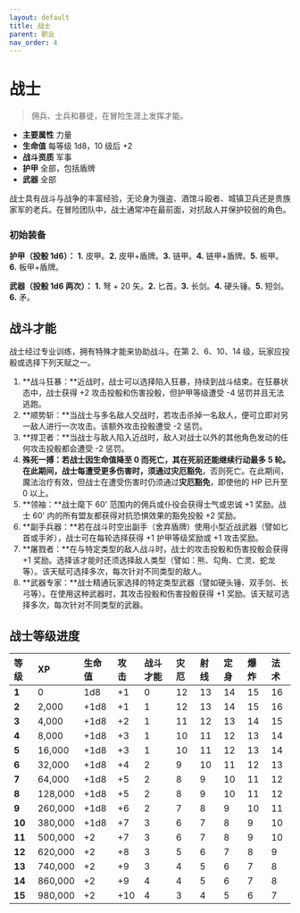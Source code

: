 ```yaml
---
layout: default
title: 战士
parent: 职业
nav_order: 4
---
```


# 战士

> 佣兵、士兵和暴徒，在冒险生涯上发挥才能。

- **主要属性**	力量
- **生命值**	每等级 1d8，10 级后 +2
- **战斗资质**	军事
- **护甲**	全部，包括盾牌
- **武器**	全部

战士具有战斗与战争的丰富经验，无论身为强盗、酒馆斗殴者、城镇卫兵还是贵族家军的老兵。在冒险团队中，战士通常冲在最前面，对抗敌人并保护较弱的角色。

### 初始装备

**护甲（投骰 1d6）：** **1.** 皮甲。**2.** 皮甲+盾牌。**3.** 链甲。**4.** 链甲+盾牌。**5.** 板甲。**6.** 板甲+盾牌。

**武器（投骰 1d6 两次）：** **1.** 弩 + 20 矢。**2.** 匕首。**3.** 长剑。**4.** 硬头锤。**5.** 短剑。**6.** 矛。

## 战斗才能

战士经过专业训练，拥有特殊才能来协助战斗。在第 2、6、10、14 级，玩家应投骰或选择下列天赋之一。

1. **战斗狂暴：**近战时，战士可以选择陷入狂暴，持续到战斗结束。在狂暴状态中，战士获得 +2 攻击投骰和伤害投骰，但护甲等级遭受 -4 惩罚并且无法逃跑。
2. **顺势斩：**当战士与多名敌人交战时，若攻击杀掉一名敌人，便可立即对另一敌人进行一次攻击。该额外攻击投骰遭受 -2 惩罚。
3. **捍卫者：**当战士与敌人陷入近战时，敌人对战士以外的其他角色发动的任何攻击投骰都会遭受 -2 惩罚。
4. **殊死一搏：**若战士因生命值降至 0 而死亡，其在死前还能继续行动最多 5 轮。在此期间，战士每遭受更多伤害时，须通过**灾厄豁免**，否则死亡。在此期间，魔法治疗有效，但战士在遭受伤害时仍须通过**灾厄豁免**，即使他的 HP 已升至 0 以上。
5. **领袖：**战士麾下 60' 范围内的佣兵或仆役会获得士气或忠诚 +1 奖励。战士 60' 内的所有盟友都获得对抗恐惧效果的豁免投骰 +2 奖励。
6. **副手兵器：**若在战斗时空出副手（舍弃盾牌）使用小型近战武器（譬如匕首或手斧），战士可在每轮选择获得 +1 护甲等级奖励或 +1 攻击奖励。
7. **屠戮者：**在与特定类型的敌人战斗时，战士的攻击投骰和伤害投骰会获得 +1 奖励。选择该才能时还须选择敌人类型（譬如：熊、勾角、亡灵、蛇龙等）。该天赋可选择多次，每次针对不同类型的敌人。
8. **武器专家：**战士精通玩家选择的特定类型武器（譬如硬头锤、双手剑、长弓等）。在使用这种武器时，其攻击投骰和伤害投骰获得 +1 奖励。该天赋可选择多次，每次针对不同类型的武器。

## 战士等级进度

| 等级 | XP | 生命值 | 攻击 | 战斗才能 | 灾厄 | 射线 | 定身 | 爆炸 | 法术 |
| :----- | :------ | :--------- | :----- | :------------- | :--- | :--- | :--- | :---- | :---- |
| **1** | 0 | 1d8 | +1 | 0 | 12 | 13 | 14 | 15 | 16 |
| **2** | 2,000 | +1d8 | +1 | 1 | 12 | 13 | 14 | 15 | 16 |
| **3** | 4,000 | +1d8 | +2 | 1 | 11 | 12 | 13 | 14 | 15 |
| **4** | 8,000 | +1d8 | +3 | 1 | 10 | 11 | 12 | 13 | 14 |
| **5** | 16,000 | +1d8 | +3 | 1 | 10 | 11 | 12 | 13 | 14 |
| **6** | 32,000 | +1d8 | +4 | 2 | 9 | 10 | 11 | 12 | 13 |
| **7** | 64,000 | +1d8 | +5 | 2 | 8 | 9 | 10 | 11 | 12 |
| **8** | 128,000 | +1d8 | +5 | 2 | 8 | 9 | 10 | 11 | 12 |
| **9** | 260,000 | +1d8 | +6 | 2 | 7 | 8 | 9 | 10 | 11 |
| **10** | 380,000 | +1d8 | +7 | 3 | 6 | 7 | 8 | 9 | 10 |
| **11** | 500,000 | +2 | +7 | 3 | 6 | 7 | 8 | 9 | 10 |
| **12** | 620,000 | +2 | +8 | 3 | 5 | 6 | 7 | 8 | 9 |
| **13** | 740,000 | +2 | +9 | 3 | 4 | 5 | 6 | 7 | 8 |
| **14** | 860,000 | +2 | +9 | 4 | 4 | 5 | 6 | 7 | 8 |
| **15** | 980,000 | +2 | +10 | 4 | 3 | 4 | 5 | 6 | 7 |
